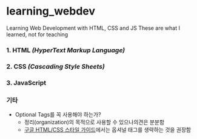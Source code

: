 # learning_webdev
Learning Web Development with HTML, CSS and JS
These are what I learned, not for teaching

### 1. HTML *(HyperText Markup Language)*
### 2. CSS *(Cascading Style Sheets)*
### 3. JavaScript 

### 기타
- Optional Tags를 꼭 사용해야 하는가?
  - 정리(organization)의 목적으로 사용할 수 있으나의견은 분분함
  - [구글 HTML/CSS 스타일 가이드](https://google.github.io/styleguide/htmlcssguide.html#Optional_Tags)에서는 옵셔널 태그를 생략하는 것을 권장함